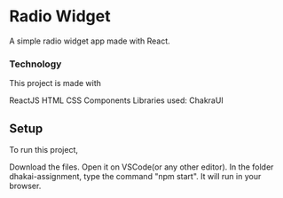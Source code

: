# Radio Widget

A simple radio widget app made with React.

### Technology

This project is made with

ReactJS
HTML
CSS
Components Libraries used: ChakraUI

## Setup

To run this project,

Download the files.
Open it on VSCode(or any other editor).
In the folder dhakai-assignment, type the command "npm start".
It will run in your browser.
